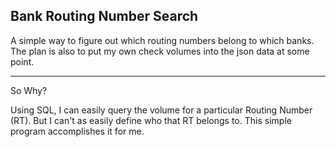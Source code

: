 ## Bank Routing Number Search 

A simple way to figure out which routing numbers belong to which banks.  The plan is also to put my own check volumes into the json data at some point.


----

So Why?

Using SQL, I can easily query the volume for a particular Routing Number (RT).  But I can't as easily define who that RT belongs to.  This simple program accomplishes it for me.


 